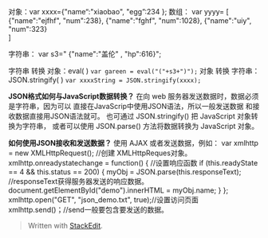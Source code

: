 对象：var xxxx={"name“:"xiaobao", "egg”:234 };
数组：
	var yyyy=
	[
		{"name":"ejfhf", "num":238},
		{"name":"fghf", "num":1028},
		{"name":"uiy", "num":323}		
]

字符串：
	var s3=" {\"name\":\"盖伦\"  , \"hp\":616}";

字符串 转换 对象：eval( )
`var gareen = eval("("+s3+")");`
对象 转换 字符串： JSON.stringify( )
`var xxxxString = JSON.stringify(xxxx);`

**JSON格式如何与JavaScript数据转换？**
 在向 web 服务器发送数据时，数据必须是字符串，因为可以 直接在JavaScrip中使用JSON语法，所以一般发送数据 和接收数据直接用JSON语法就可。
  也可通过 JSON.stringify() 把 JavaScript 对象转换为字符串， 或者可以使用 JSON.parse() 方法将数据转换为 JavaScript 对象。

**如何使用JSON接收和发送数据？** 
使用 AJAX 或者发送数据，例如： 
var xmlhttp = new XMLHttpRequest(); //创建 XMLHttpReques对象。
 xmlhttp.onreadystatechange = function() { //设置响应函数 
 if (this.readyState == 4 && this.status == 200) { 
 myObj = JSON.parse(this.responseText); 
//responseText获得服务器发送的响应数据。 document.getElementById("demo").innerHTML = myObj.name;
  } }; 
 xmlhttp.open("GET", "json_demo.txt", true);//设置访问页面 xmlhttp.send()；//send一般要包含要发送的数据。

> Written with [StackEdit](https://stackedit.io/).
<!--stackedit_data:
eyJoaXN0b3J5IjpbLTE3MzQ3ODM1MTIsLTExNTk1NTg5ODAsNT
QwMjMyNzg0XX0=
-->
